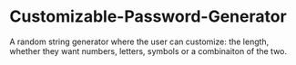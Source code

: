 # Customizable-Password-Generator
A random string generator where the user can customize: the length, whether they want numbers, letters, symbols or a combinaiton of the two.
